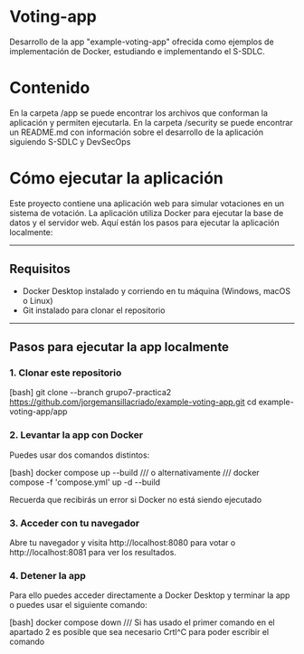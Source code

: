 # Voting-app
Desarrollo de la app "example-voting-app" ofrecida como ejemplos de implementación de Docker, estudiando e implementando el S-SDLC.

# Contenido

En la carpeta /app se puede encontrar los archivos que conforman la aplicación y permiten ejecutarla. En la carpeta /security se puede encontrar un README.md con información sobre el desarrollo de la aplicación siguiendo S-SDLC y DevSecOps 

# Cómo ejecutar la aplicación

Este proyecto contiene una aplicación web para simular votaciones en un sistema de votación. La aplicación utiliza Docker para ejecutar la base de datos y el servidor web. Aquí están los pasos para ejecutar la aplicación localmente:

---

## Requisitos

- Docker Desktop instalado y corriendo en tu máquina (Windows, macOS o Linux)
- Git instalado para clonar el repositorio

---

## Pasos para ejecutar la app localmente

### 1. Clonar este repositorio

[bash]
git clone --branch grupo7-practica2 https://github.com/jorgemansillacriado/example-voting-app.git 
cd example-voting-app/app
### 2. Levantar la app con Docker
Puedes usar dos comandos distintos:

[bash]
docker compose up --build
///
o alternativamente
///
docker compose -f 'compose.yml' up -d --build

Recuerda que recibirás un error si Docker no está siendo ejecutado

### 3. Acceder con tu navegador
Abre tu navegador y visita http://localhost:8080 para votar o http://localhost:8081 para ver los resultados.

### 4. Detener la app
Para ello puedes acceder directamente a Docker Desktop y terminar la app
o puedes usar el siguiente comando:

[bash]
docker compose down
///
Si has usado el primer comando en el apartado 2 es posible que sea necesario
Crtl^C para poder escribir el comando
